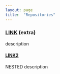 ```yaml
---
layout: page
title:  "Repositories"
---
```



### [LINK](https://brian-ed.github.io/) (extra)
description

#### [LINK2](https://github.com/brian-ed/)
NESTED description
